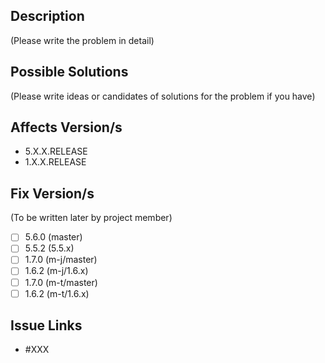 ## Description
(Please write the problem in detail)

## Possible Solutions
(Please write ideas or candidates of solutions for the problem if you have)

## Affects Version/s
- 5.X.X.RELEASE
- 1.X.X.RELEASE

## Fix Version/s
(To be written later by project member)
- [ ] 5.6.0 (master)
- [ ] 5.5.2 (5.5.x)
- [ ] 1.7.0 (m-j/master)
- [ ] 1.6.2 (m-j/1.6.x)
- [ ] 1.7.0 (m-t/master)
- [ ] 1.6.2 (m-t/1.6.x)

## Issue Links
- #XXX
